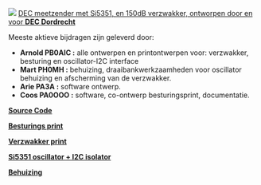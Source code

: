 [![](https://github.com/costonisp/DEC-meetzender-test/blob/master/documentation/crew.jpg)](https://www.pi4dec.nl/zelfbouw-meetzender/)
[DEC meetzender met Si5351, en 150dB verzwakker, ontworpen door en voor **DEC Dordrecht**](https://www.pi4dec.nl/zelfbouw-meetzender/)

Meeste aktieve bijdragen zijn geleverd door:

 - **Arnold PB0AIC :**  alle ontwerpen en printontwerpen voor: verzwakker, besturing en oscillator-I2C interface
 - **Mart PH0MH :** behuizing, draaibankwerkzaamheden voor oscillator behuizing en afscherming van de verzwakker.
 - **Arie PA3A :** software ontwerp.
 - **Coos PA0OOO :** software, co-ontwerp besturingsprint, documentatie.
 


__[Source Code](SourceCode/source_code.md)__

__[Besturings print](documentation/besturings_print.md)__

__[Verzwakker print](documentation/verzwakker_print.md)__

__[Si5351 oscillator + I2C isolator](documentation/Si5351%2Binterface.md)__

__[Behuizing](/documentation/behuizing.md)__
